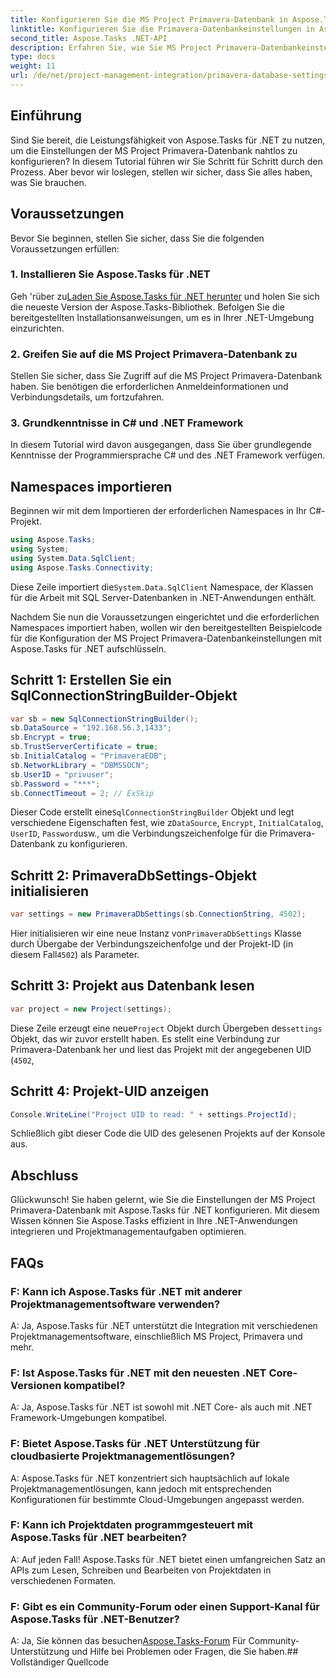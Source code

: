 ```yaml
---
title: Konfigurieren Sie die MS Project Primavera-Datenbank in Aspose.Tasks
linktitle: Konfigurieren Sie die Primavera-Datenbankeinstellungen in Aspose.Tasks
second_title: Aspose.Tasks .NET-API
description: Erfahren Sie, wie Sie MS Project Primavera-Datenbankeinstellungen in Aspose.Tasks für .NET mühelos konfigurieren. Optimieren Sie Ihre Projektmanagementaufgaben.
type: docs
weight: 11
url: /de/net/project-management-integration/primavera-database-settings/
---
```

## Einführung
Sind Sie bereit, die Leistungsfähigkeit von Aspose.Tasks für .NET zu nutzen, um die Einstellungen der MS Project Primavera-Datenbank nahtlos zu konfigurieren? In diesem Tutorial führen wir Sie Schritt für Schritt durch den Prozess. Aber bevor wir loslegen, stellen wir sicher, dass Sie alles haben, was Sie brauchen.
## Voraussetzungen
Bevor Sie beginnen, stellen Sie sicher, dass Sie die folgenden Voraussetzungen erfüllen:
### 1. Installieren Sie Aspose.Tasks für .NET
 Geh 'rüber zu[Laden Sie Aspose.Tasks für .NET herunter](https://releases.aspose.com/tasks/net/) und holen Sie sich die neueste Version der Aspose.Tasks-Bibliothek. Befolgen Sie die bereitgestellten Installationsanweisungen, um es in Ihrer .NET-Umgebung einzurichten.
### 2. Greifen Sie auf die MS Project Primavera-Datenbank zu
Stellen Sie sicher, dass Sie Zugriff auf die MS Project Primavera-Datenbank haben. Sie benötigen die erforderlichen Anmeldeinformationen und Verbindungsdetails, um fortzufahren.
### 3. Grundkenntnisse in C# und .NET Framework
In diesem Tutorial wird davon ausgegangen, dass Sie über grundlegende Kenntnisse der Programmiersprache C# und des .NET Framework verfügen.

## Namespaces importieren
Beginnen wir mit dem Importieren der erforderlichen Namespaces in Ihr C#-Projekt.

```csharp
using Aspose.Tasks;
using System;
using System.Data.SqlClient;
using Aspose.Tasks.Connectivity;

```
 Diese Zeile importiert die`System.Data.SqlClient` Namespace, der Klassen für die Arbeit mit SQL Server-Datenbanken in .NET-Anwendungen enthält.

Nachdem Sie nun die Voraussetzungen eingerichtet und die erforderlichen Namespaces importiert haben, wollen wir den bereitgestellten Beispielcode für die Konfiguration der MS Project Primavera-Datenbankeinstellungen mit Aspose.Tasks für .NET aufschlüsseln.
## Schritt 1: Erstellen Sie ein SqlConnectionStringBuilder-Objekt
```csharp
var sb = new SqlConnectionStringBuilder();
sb.DataSource = "192.168.56.3,1433";
sb.Encrypt = true;
sb.TrustServerCertificate = true;
sb.InitialCatalog = "PrimaveraEDB";
sb.NetworkLibrary = "DBMSSOCN";
sb.UserID = "privuser";
sb.Password = "***";
sb.ConnectTimeout = 2; // ExSkip
```
 Dieser Code erstellt eine`SqlConnectionStringBuilder` Objekt und legt verschiedene Eigenschaften fest, wie z`DataSource`, `Encrypt`, `InitialCatalog`, `UserID`, `Password`usw., um die Verbindungszeichenfolge für die Primavera-Datenbank zu konfigurieren.
## Schritt 2: PrimaveraDbSettings-Objekt initialisieren
```csharp
var settings = new PrimaveraDbSettings(sb.ConnectionString, 4502);
```
Hier initialisieren wir eine neue Instanz von`PrimaveraDbSettings` Klasse durch Übergabe der Verbindungszeichenfolge und der Projekt-ID (in diesem Fall`4502`) als Parameter.
## Schritt 3: Projekt aus Datenbank lesen
```csharp
var project = new Project(settings);
```
 Diese Zeile erzeugt eine neue`Project` Objekt durch Übergeben des`settings` Objekt, das wir zuvor erstellt haben. Es stellt eine Verbindung zur Primavera-Datenbank her und liest das Projekt mit der angegebenen UID (`4502`,
## Schritt 4: Projekt-UID anzeigen
```csharp
Console.WriteLine("Project UID to read: " + settings.ProjectId);
```
Schließlich gibt dieser Code die UID des gelesenen Projekts auf der Konsole aus.

## Abschluss
Glückwunsch! Sie haben gelernt, wie Sie die Einstellungen der MS Project Primavera-Datenbank mit Aspose.Tasks für .NET konfigurieren. Mit diesem Wissen können Sie Aspose.Tasks effizient in Ihre .NET-Anwendungen integrieren und Projektmanagementaufgaben optimieren.
## FAQs
### F: Kann ich Aspose.Tasks für .NET mit anderer Projektmanagementsoftware verwenden?
A: Ja, Aspose.Tasks für .NET unterstützt die Integration mit verschiedenen Projektmanagementsoftware, einschließlich MS Project, Primavera und mehr.
### F: Ist Aspose.Tasks für .NET mit den neuesten .NET Core-Versionen kompatibel?
A: Ja, Aspose.Tasks für .NET ist sowohl mit .NET Core- als auch mit .NET Framework-Umgebungen kompatibel.
### F: Bietet Aspose.Tasks für .NET Unterstützung für cloudbasierte Projektmanagementlösungen?
A: Aspose.Tasks für .NET konzentriert sich hauptsächlich auf lokale Projektmanagementlösungen, kann jedoch mit entsprechenden Konfigurationen für bestimmte Cloud-Umgebungen angepasst werden.
### F: Kann ich Projektdaten programmgesteuert mit Aspose.Tasks für .NET bearbeiten?
A: Auf jeden Fall! Aspose.Tasks für .NET bietet einen umfangreichen Satz an APIs zum Lesen, Schreiben und Bearbeiten von Projektdaten in verschiedenen Formaten.
### F: Gibt es ein Community-Forum oder einen Support-Kanal für Aspose.Tasks für .NET-Benutzer?
 A: Ja, Sie können das besuchen[Aspose.Tasks-Forum](https://forum.aspose.com/c/tasks/15) Für Community-Unterstützung und Hilfe bei Problemen oder Fragen, die Sie haben.## Vollständiger Quellcode